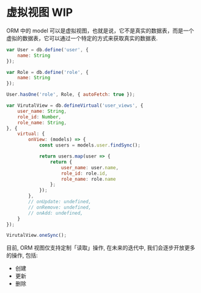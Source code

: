 # 虚拟视图 <Badge type="warning">WIP</Badge>

ORM 中的 model 可以是虚拟视图，也就是说，它不是真实的数据表，而是一个虚拟的数据表，它可以通过一个特定的方式来获取真实的数据表.

```js
var User = db.define('user', {
    name: String
});

var Role = db.define('role', {
    name: String
});

User.hasOne('role', Role, { autoFetch: true });

var VirutalView = db.defineVirtual('user_views', {
    user_name: String,
    role_id: Number,
    role_name: String,
}, {
    virtual: {
        onView: (models) => {
            const users = models.user.findSync();

            return users.map(user => {
                return {
                    user_name: user.name,
                    role_id: role.id,
                    role_name: role.name
                };
            });
        },
        // onUpdate: undefined,
        // onRemove: undefined,
        // onAdd: undefined,
    }
});

VirutalView.oneSync();
```

目前, ORM 视图仅支持定制「读取」操作, 在未来的迭代中, 我们会逐步开放更多的操作, 包括:

- 创建
- 更新
- 删除